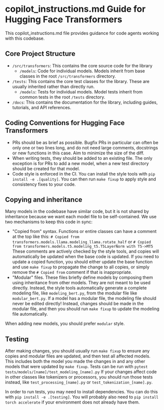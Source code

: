 # copilot_instructions.md Guide for Hugging Face Transformers

This copilot_instructions.md file provides guidance for code agents working with this codebase.

## Core Project Structure

- `/src/transformers`: This contains the core source code for the library
  - `/models`: Code for individual models. Models inherit from base classes in the root `/src/transformers` directory.
- `/tests`: This contains the core test classes for the library. These are usually inherited rather than directly run.
  - `/models`: Tests for individual models. Model tests inherit from common tests in the root `/tests` directory.
- `/docs`: This contains the documentation for the library, including guides, tutorials, and API references.

## Coding Conventions for Hugging Face Transformers

- PRs should be as brief as possible. Bugfix PRs in particular can often be only one or two lines long, and do not need large comments, docstrings or new functions in this case. Aim to minimize the size of the diff.
- When writing tests, they should be added to an existing file. The only exception is for PRs to add a new model, when a new test directory should be created for that model.
- Code style is enforced in the CI. You can install the style tools with `pip install -e .[quality]`. You can then run `make fixup` to apply style and consistency fixes to your code.

## Copying and inheritance

Many models in the codebase have similar code, but it is not shared by inheritance because we want each model file to be self-contained.
We use two mechanisms to keep this code in sync:

- "Copied from" syntax. Functions or entire classes can have a comment at the top like this: `# Copied from transformers.models.llama.modeling_llama.rotate_half` or `# Copied from transformers.models.t5.modeling_t5.T5LayerNorm with T5->MT5`
  These comments are actively checked by the style tools, and copies will automatically be updated when the base code is updated. If you need to update a copied function, you should
  either update the base function and use `make fixup` to propagate the change to all copies, or simply remove the `# Copied from` comment if that is inappropriate.
- "Modular" files. These files briefly define models by composing them using inheritance from other models. They are not meant to be used directly. Instead, the style tools
  automatically generate a complete modeling file, like `modeling_bert.py`, from the modular file like `modular_bert.py`. If a model has a modular file, the modeling file
  should never be edited directly! Instead, changes should be made in the modular file, and then you should run `make fixup` to update the modeling file automatically.

When adding new models, you should prefer `modular` style.

## Testing

After making changes, you should usually run `make fixup` to ensure any copies and modular files are updated, and then test all affected models. This includes both
the model you made the changes in and any other models that were updated by `make fixup`. Tests can be run with `pytest tests/models/[name]/test_modeling_[name].py`
If your changes affect code in other classes like tokenizers or processors, you should run those tests instead, like `test_processing_[name].py` or `test_tokenization_[name].py`.

In order to run tests, you may need to install dependencies. You can do this with `pip install -e .[testing]`. You will probably also need to `pip install torch accelerate` if your environment does not already have them.
